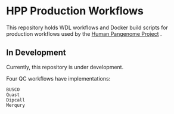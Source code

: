 # HPP Production Workflows

This repository holds WDL workflows and Docker build scripts for 
production workflows used by the [Human Pangenome Project](https://humanpangenome.org/) .

## In Development

Currently, this repository is under development.  

Four QC workflows have implementations:
```
BUSCO
Quast
Dipcall
Merqury
```
